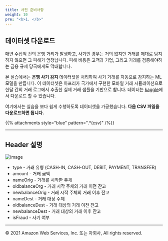 ```yaml
---
title: 사전 준비사항
weight: 10
pre: "<b>1. </b>"
---
```


## 데이터셋 다운로드

매년 수십억 건의 은행 거리가 발생하고, 사기인 경우는 거의 없지만 거래를 제대로 탐지하지 않으면 그 피해가 엄청납니다. 피해 비용은 고객과 기업, 그리고 거래를 검증해야하는 금융 규제 당국에게도 막대합니다.

본 실습에서는 **은행 사기 감지** 데이터셋을 처리하여 사기 거래를 자동으로 감지하는 ML 모델을 만듭니다. 이 데이터셋은 아프리카 국가에서 구현한 모바일 거래 시뮬레이션으로 한달 간의 거래 로그에서 추출한 실제 거래 샘플을 기반으로 합니다. 데이터는 [kaggle](https://www.kaggle.com/ntnu-testimon/paysim1)에서 다운로드 할 수 있습니다.

여기에서는 실습을 보다 쉽게 수행하도록 데이터셋을 가공했습니다. **다음 CSV 파일을 다운로드하면 됩니다.**

{{% attachments style="blue" pattern=".*(csv)" /%}}

---

## Header 설명

![image](/images/10_prerequisite/data-preview.png)

- type - 거래 유형 (CASH-IN, CASH-OUT, DEBIT, PAYMENT, TRANSFER)
- amount - 거래 금액
- nameOrig - 거래를 시작한 주체
- oldbalanceOrg - 거래 시작 주체의 거래 이전 잔고
- newbalanceOrig - 거래 시작 주체의 거래 이후 잔고
- nameDest - 거래 대상 주체
- oldbalanceDest - 거래 대상의 거래 이전 잔고
- newbalanceDest - 거래 대상의 거래 이후 잔고
- isFraud - 사기 여부

---

© 2021 Amazon Web Services, Inc. 또는 자회사, All rights reserved.
